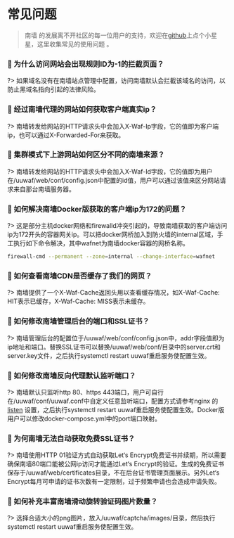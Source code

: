 # 常见问题
> 南墙 的发展离不开社区的每一位用户的支持，欢迎在[github](https://github.com/Safe3/uuWAF)上点个小星星，这里收集常见的使用问题 。



### 🍎 为什么访问网站会出现规则ID为-1的拦截页面？ <!-- {docsify-ignore} -->
?> 如果域名没有在南墙站点管理中配置，访问南墙默认会拦截该域名的访问，以防止黑域名指向引起的法律风险。



### 🍐 经过南墙代理的网站如何获取客户端真实ip？ <!-- {docsify-ignore} -->
?> 南墙转发给网站的HTTP请求头中会加入X-Waf-Ip字段，它的值即为客户端ip，也可以通过X-Forwarded-For来获取。



### 🍑 集群模式下上游网站如何区分不同的南墙来源？ <!-- {docsify-ignore} -->

?> 南墙转发给网站的HTTP请求头中会加入X-Waf-Id字段，它的值即为用户在/uuwaf/web/conf/config.json中配置的id值，用户可以通过该值来区分网站请求来自那台南墙服务器。



### 🍋 如何解决南墙Docker版获取的客户端ip为172的问题？ <!-- {docsify-ignore} -->

?> 这是部分主机docker网络和firewalld冲突引起的，导致南墙获取的客户端访问ip为172开头的容器网关ip。可以把docker网桥加入到防火墙的internal区域，手工执行如下命令解决，其中wafnet为南墙docker容器的网桥名称。

```bash
firewall-cmd --permanent --zone=internal --change-interface=wafnet
```



### 🍊 如何查看南墙CDN是否缓存了我们的网页？ <!-- {docsify-ignore} -->

?> 南墙提供了一个X-Waf-Cache返回头用以查看缓存情况，如X-Waf-Cache: HIT表示已缓存，X-Waf-Cache: MISS表示未缓存。



### 🍍 如何修改南墙管理后台的端口和SSL证书？ <!-- {docsify-ignore} -->

?> 南墙管理后台的配置位于/uuwaf/web/conf/config.json中，addr字段值即为ip地址和端口。替换SSL证书可以替换/uuwaf/web/conf/目录中的server.crt和server.key文件，之后执行systemctl restart uuwaf重启服务使配置生效。



### 🍈 如何修改南墙反向代理默认监听端口？ <!-- {docsify-ignore} -->

?> 南墙默认只监听http 80、https 443端口，用户可自行在/uuwaf/conf/uuwaf.conf中自定义任意监听端口，配置方式请参考nginx 的 [listen](https://nginx.org/en/docs/http/ngx_http_core_module.html#listen) 设置，之后执行systemctl restart uuwaf重启服务使配置生效。Docker版用户可以修改docker-compose.yml中的port端口映射。



### 🍌 为何南墙无法自动获取免费SSL证书？ <!-- {docsify-ignore} -->

?> 南墙使用HTTP 01验证方式自动获取Let‘s Encrypt免费证书并续期，所以需要确保南墙80端口能被公网ip访问才能通过Let‘s Encrypt的验证。生成的免费证书保存于/uuwaf/web/certificates目录，不在后台证书管理页面展示。另外Let‘s Encrypt每月可申请的证书次数有一定限制，过于频繁申请也会造成申请失败。



### 🍆 如何补充丰富南墙滑动旋转验证码图片数量？ <!-- {docsify-ignore} -->

?> 选择合适大小的png图片，放入/uuwaf/captcha/images/目录，然后执行systemctl restart uuwaf重启服务使配置生效。
